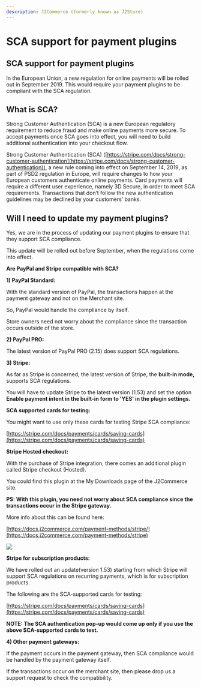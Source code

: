 ```yaml
---
description: J2Commerce (formerly known as J2Store)
---
```


# SCA support for payment plugins

## SCA support for payment plugins <a href="#sca-support-for-payment-plugins" id="sca-support-for-payment-plugins"></a>

In the European Union, a new regulation for online payments will be rolled out in September 2019. This would require your payment plugins to be compliant with the SCA regulation.

## What is SCA? <a href="#what-is-sca" id="what-is-sca"></a>

Strong Customer Authentication (SCA) is a new European regulatory requirement to reduce fraud and make online payments more secure. To accept payments once SCA goes into effect, you will need to build additional authentication into your checkout flow.

Strong Customer Authentication (SCA) ([https://stripe.com/docs/strong-customer-authentication](https://stripe.com/docs/strong-customer-authentication)), a new rule coming into effect on September 14, 2019, as part of PSD2 regulation in Europe, will require changes to how your European customers authenticate online payments. Card payments will require a different user experience, namely 3D Secure, in order to meet SCA requirements. Transactions that don’t follow the new authentication guidelines may be declined by your customers’ banks.

## Will I need to update my payment plugins? <a href="#will-i-need-to-update-my-payment-plugins" id="will-i-need-to-update-my-payment-plugins"></a>

Yes, we are in the process of updating our payment plugins to ensure that they support SCA compliance.

This update will be rolled out before September, when the regulations come into effect.

**Are PayPal and Stripe compatible with SCA?**

**1) PayPal Standard:**

With the standard version of PayPal, the transactions happen at the payment gateway and not on the Merchant site.

So, PayPal would handle the compliance by itself.

Store owners need not worry about the compliance since the transaction occurs outside of the store.

**2) PayPal PRO:**

The latest version of PayPal PRO (2.15) does support SCA regulations.

**3) Stripe:**

As far as Stripe is concerned, the latest version of Stripe, the **built-in mode,** supports SCA regulations.

You will have to update Stripe to the latest version (1.53) and set the option **Enable payment intent in the built-in form to 'YES' in the plugin settings.**

**SCA supported cards for testing:**

You might want to use only these cards for testing Stripe SCA compliance:

[https://stripe.com/docs/payments/cards/saving-cards](https://stripe.com/docs/payments/cards/saving-cards)

**Stripe Hosted checkout:**

With the purchase of Stripe integration, there comes an additional plugin called Stripe checkout (Hosted).

You could find this plugin at the My Downloads page of the J2Commerce site.

**PS: With this plugin, you need not worry about SCA compliance since the transactions occur in the Stripe gateway.**

More info about this can be found here:

[https://docs.j2commerce.com/payment-methods/stripe/](https://docs.j2commerce.com/payment-methods/stripe)

![](https://s3.amazonaws.com/cdn.freshdesk.com/data/helpdesk/attachments/production/13074122822/original/5h_L1OTa3oFalZ2UR7nbuJv9tAL6LrTiUQ.png?1565934569)

**Stripe for subscription products:**

We have rolled out an update(version 1.53) starting from which Stripe will support SCA regulations on recurring payments, which is for subscription products.

The following are the SCA-supported cards for testing:

[https://stripe.com/docs/payments/cards/saving-cards](https://stripe.com/docs/payments/cards/saving-cards)

**NOTE: The SCA authentication pop-up would come up only if you use the above SCA-supported cards to test.**

**4) Other payment gateways:**

If the payment occurs in the payment gateway, then SCA compliance would be handled by the payment gateway itself.

If the transactions occur on the merchant site, then please drop us a support request to check the compatibility.
